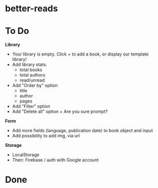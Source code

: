 # better-reads

To Do
===============

**Library**
- Your library is empty. Click + to add a book, or display our template library!
- Add library stats:
  - total books
  - total authors
  - read/unread
- Add "Order by" option
  - title
  - author
  - pages
- Add "Filter" option
- Add "Delete all" option + Are you sure prompt?

**Form**
- Add more fields (language, publication date) to book object and input
- Add possibility to add img, via url


**Storage**
- LocalStorage
- Then: Firebase / auth with Google account

Done
===============

